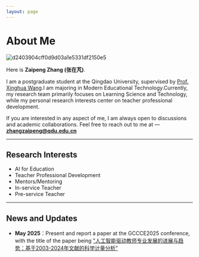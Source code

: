 ```yaml
---
layout: page
---
```


# About Me

![d2403904cff0d9d03a1e5331df2150e5](C:\Users\ASUS\Documents\GitHub\Zzp144.github.io\images\d2403904cff0d9d03a1e5331df2150e5.jpg)

Here is **Zaipeng Zhang (张在芃)**.<br>

I am a postgraduate student at the Qingdao University, supervised by [Prof. Xinghua Wang]([王兴华-青岛大学教育科学学院](https://sf.qdu.edu.cn/info/1152/2389.htm)).I am majoring in Modern Educational Technology.Currently, my research team primarily focuses on Learning Science and Technology, while my personal research interests center on teacher professional development.

If you are interested in any aspect of me, I am always open to discussions and academic collaborations. Feel free to reach out to me at — **zhangzaipeng@qdu.edu.cn**

---

## Research Interests

- AI for Education
- Teacher Professional Development
- Mentors/Mentoring
- In-service Teacher
- Pre-service Teacher

---

## News and Updates

- **May 2025**：Present and report a paper at the GCCCE2025 conference, with the title of the paper being ["人工智能驱动教师专业发展的进展与趋势：基于2003-2024年文献的科学计量分析"]([ywen.pdf](https://gccce2025.jiangnan.edu.cn/dfiles/18334/doc/pdf/ywen.pdf))

